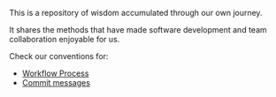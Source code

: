 This is a repository of wisdom accumulated through our own journey.

It shares the methods that have made software development and team collaboration enjoyable for us.

Check our conventions for:

- [Workflow Process](Workflow%20Process.md)
- [Commit messages](Commit%20Messages%20That%20Speak.md)
